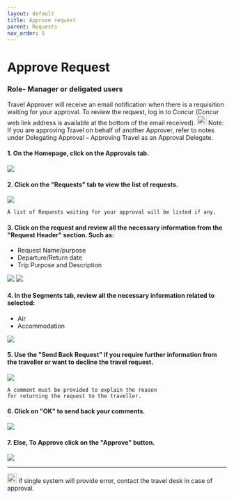 ```yaml
---
layout: default
title: Approve request
parent: Requests
nav_order: 5
---
```


# Approve Request

### Role- Manager or deligated users

Travel Approver will receive an email notification when there is a requisition waiting for your approval. To review the request, log in to Concur (Concur web link address is available at the bottom of the email received).
<img src="{{ site.url }}{{ site.baseurl }}\assets\images\bulb.png"  height="22" width="22"> Note: If you are approving Travel on behalf of another Approver, refer to notes under Delegating Approval – Approving Travel as an Approval Delegate.

#### 1. On the Homepage, click on the **Approvals** tab.

<img src="{{ site.url }}{{ site.baseurl }}\assets\images\request\req8.png"> 

#### 2. Click on the "Requests" tab to view the list of requests.

<img src="{{ site.url }}{{ site.baseurl }}\assets\images\request\req9.png"> 

```
A list of Requests waiting for your approval will be listed if any.
```

#### 3. Click on the request and review all the necessary information from the "Request Header" section. Such as:
- Request Name/purpose
- Departure/Return date
- Trip Purpose and Description

<img src="{{ site.url }}{{ site.baseurl }}\assets\images\request\req10.png"> 

<img src="{{ site.url }}{{ site.baseurl }}\assets\images\request\req11.png"> 

#### 4. In the Segments tab, review all the necessary information related to selected:
- Air
- Accommodation

<img src="{{ site.url }}{{ site.baseurl }}\assets\images\request\req12.png"> 

#### 5. Use the "Send Back Request" if you require further information from the traveller or want to decline the travel request.

<img src="{{ site.url }}{{ site.baseurl }}\assets\images\request\re.png"> 

```
A comment must be provided to explain the reason
for returning the request to the traveller.
```

#### 6. Click on "OK" to send back your comments.

<img src="{{ site.url }}{{ site.baseurl }}\assets\images\request\req3.png"> 

#### 7. Else, To Approve click on the "Approve" button.

<img src="{{ site.url }}{{ site.baseurl }}\assets\images\request\re.png"> 

---
<img src="{{ site.url }}{{ site.baseurl }}\assets\images\bulb.png"  height="22" width="22"> if single system will provide error, contact the travel desk in case of approval.